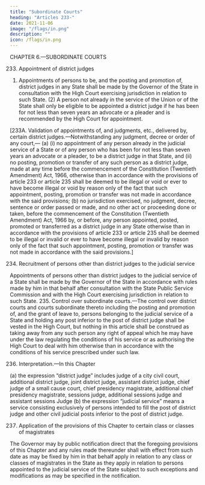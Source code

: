 ```yaml
---
title: "Subordinate Courts"
heading: "Articles 233-"
date: 2021-11-06
image: "/flags/in.png"
description: ""
icon: /flags/in.png
---
```



CHAPTER 6.—SUBORDINATE COURTS

233. Appointment of district judges

1) Appointments of persons to be, and the posting and promotion of, district judges in any State shall be made by the Governor of the State in consultation with the High Court exercising jurisdiction in relation to such State.
(2) A person not already in the service of the Union or of the State shall only be eligible to be appointed
a district judge if he has been for not less than seven years an advocate or a pleader and is recommended
by the High Court for appointment.

[233A. Validation of appointments of, and judgments, etc., delivered by, certain district
judges.—Notwithstanding any judgment, decree or order of any court,—
(a) (i) no appointment of any person already in the judicial service of a State or of any person who
has been for not less than seven years an advocate or a pleader, to be a district judge in that State, and
(ii) no posting, promotion or transfer of any such person as a district judge,
made at any time before the commencement of the Constitution (Twentieth Amendment) Act, 1966, otherwise
than in accordance with the provisions of article 233 or article 235 shall be deemed to be illegal or void or
ever to have become illegal or void by reason only of the fact that such appointment, posting, promotion or
transfer was not made in accordance with the said provisions;
(b) no jurisdiction exercised, no judgment, decree, sentence or order passed or made, and no other
act or proceeding done or taken, before the commencement of the Constitution (Twentieth Amendment)
Act, 1966 by, or before, any person appointed, posted, promoted or transferred as a district judge in
any State otherwise than in accordance with the provisions of article 233 or article 235 shall be deemed
to be illegal or invalid or ever to have become illegal or invalid by reason only of the fact that such
appointment, posting, promotion or transfer was not made in accordance with the said provisions.]

234. Recruitment of persons other than district judges to the judicial service

Appointments of persons other than district judges to the judicial service of a State shall be made by the Governor of the State in
accordance with rules made by him in that behalf after consultation with the State Public Service Commission
and with the High Court exercising jurisdiction in relation to such State.
235. Control over subordinate courts.—The control over district courts and courts subordinate
thereto including the posting and promotion of, and the grant of leave to, persons belonging to the judicial
service of a State and holding any post inferior to the post of district judge shall be vested in the High Court,
but nothing in this article shall be construed as taking away from any such person any right of appeal which
he may have under the law regulating the conditions of his service or as authorising the High Court to deal
with him otherwise than in accordance with the conditions of his service prescribed under such law.

236. Interpretation.—In this Chapter

(a) the expression “district judge” includes judge of a city civil court, additional district judge, joint
district judge, assistant district judge, chief judge of a small cause court, chief presidency magistrate,
additional chief presidency magistrate, sessions judge, additional sessions judge and assistant sessions
Judge
(b) the expression “judicial service” means a service consisting exclusively of persons intended to
fill the post of district judge and other civil judicial posts inferior to the post of district judge.
<!-- 1. Ins. by the Constitution (Twentieth Amendment) Act, 1966, s. 2 (w.e.f. 22-12-1966). -->

237. Application of the provisions of this Chapter to certain class or classes of magistrates

The Governor may by public notification direct that the foregoing provisions of this Chapter and any rules
made thereunder shall with effect from such date as may be fixed by him in that behalf apply in relation to
any class or classes of magistrates in the State as they apply in relation to persons appointed to the judicial
service of the State subject to such exceptions and modifications as may be specified in the notification.

<!-- PART 7: The States in Part B of the First Schedule]. Omitted by the Constitution (Seventh Amendment) Act, 1956, s. 29 and Sch. (w.e.f. 1-11-1956)

Article 238. [Application of provisions of Part VI to States in Part B of the First Schedule.]–Omitted by the
Constitution (Seventh Amendment) Act, 1956, s. 29 and Sch. (w.e.f. 1-11-1956).

 -->